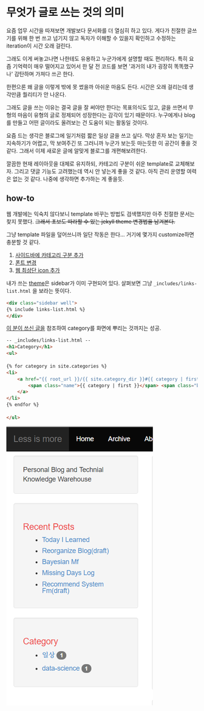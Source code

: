 # 무엇가 글로 쓰는 것의 의미

요즘 업무 시간을 따져보면 개발보다 문서화를 더 열심히 하고 있다. 게다가 친절한 글쓰기를 위해 한 번 쓰고 넘기지 않고
독자가 이해할 수 있을지 확인하고 수정하는 iteration이 시간 오래 걸린다.

그래도 이게 써놓고나면 나한테도 유용하고 누군가에게 설명할 때도 편리하다.
특히 요즘 기억력이 매우 떨어지고 있어서 한 달 전 코드를 보면 '과거의 내가 굉장히 똑똑했구나' 
감탄하며 가져다 쓰곤 한다.

한편으론 왜 글을 이렇게 밖에 못 썼을까 아쉬운 마음도 든다. 시간은 오래 걸리는데 생각만큼 퀄리티가 안 나온다.

그래도 글을 쓰는 이유는 결국 글을 잘 써야만 한다는 목표의식도 있고, 글을 쓰면서 
무형의 마음이 유형의 글로 정제되어 성장한다는 감각이 있기 때문이다. 
누구에게나 blog를 만들고 어떤 글이라도 올려보는 건 도움이 되는 활동일 것이다.  
  
요즘 드는 생각은 블로그에 일기처럼 짧은 일상 글을 쓰고 싶다. 
막상 혼자 보는 일기는 지속하기가 어렵고, 막 보여주긴 또 그러니까 누군가 보는듯 마는듯한 이 공간이 좋을 것 같다. 
그래서 이제 새로운 글에 알맞게 블로그를 개편해보려한다.

깔끔한 현재 레이아웃을 대체로 유지하되, 카테고리 구분이 쉬운 template로 교체해보자. 
그리고 댓글 기능도 고려했는데 역시 안 넣는게 좋을 것 같다. 
아직 관리 운영할 여력은 없는 것 같다. 
나중에 생각하면 추가하는 게 좋을듯.


## how-to

웹 개발에는 익숙치 않다보니 template 바꾸는 방법도 검색했지만 아주 친절한 문서는 찾지 못했다. 
~~그래서 초보도 따라할 수 있는 jekyll theme 변경법을 남겨본다.~~

그냥 template 파일을 덮어쓰니까 일단 작동은 한다... 거기에 몇가지 customize하면 충분할 것 같다.

1. [사이드바에 카테고리 구분 추가](#사이드바에-카테고리-구분-추가)
1. [폰트 변경](#폰트-변경)
1. [웹 최상단 icon 추가](#웹-최상단-icon-추가)


내가 쓰는 [theme](https://github.com/scotte/jekyll-clean)은 sidebar가 이미 구현되어 있다. 
살펴보면 그냥 `_includes/links-list.html` 을 보라는 뜻이다. 
```html
<div class="sidebar well">
{% include links-list.html %}
</div>
```

[이 분이 쓰신 글을](https://hoisharka.github.io/jekyll/2017/12/03/jekyll-category-001/) 참조하여 category를 화면에 뿌리는 것까지는 성공.
```html
-- _includes/links-list.html --
<h1>Category</h1>
<ul>

{% for category in site.categories %}
<li>
    <a href="{{ root_url }}/{{ site.category_dir }}#{{ category | first }}">
        <span class="name">{{ category | first }}</span> <span class="badge">{{ category | last | size }}</span>
    </a>
</li>
{% endfor %}

</ul>

```

![](images/blog-category-success.PNG)
